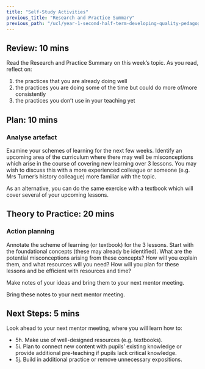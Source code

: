 ```yaml
---
title: "Self-Study Activities"
previous_title: "Research and Practice Summary"
previous_path: "/ucl/year-1-second-half-term-developing-quality-pedagogy-part-2/spring-week-4-ect-research-and-practice-summary"
---
```


## Review: 10 mins

Read the Research and Practice Summary on this week’s topic. As you read, reflect on:

1. the practices that you are already doing well
2. the practices you are doing some of the time but could do more of/more consistently
3. the practices you don’t use in your teaching yet

## Plan: 10 mins

### Analyse artefact

Examine your schemes of learning for the next few weeks. Identify an upcoming area of the curriculum where there may well be misconceptions which arise in the course of covering new learning over 3 lessons. You may wish to discuss this with a more experienced colleague or someone (e.g. Mrs Turner’s history colleague) more familiar with the topic.

As an alternative, you can do the same exercise with a textbook which will cover several of your upcoming lessons.

## Theory to Practice: 20 mins

### Action planning

Annotate the scheme of learning (or textbook) for the 3 lessons. Start with the foundational concepts (these may already be identified). What are the potential misconceptions arising from these concepts? How will you explain them, and what resources will you need? How will you plan for these lessons and be efficient with resources and time?

Make notes of your ideas and bring them to your next mentor meeting.

Bring these notes to your next mentor meeting.

## Next Steps: 5 mins

Look ahead to your next mentor meeting, where you will learn how to:

- 5h. Make use of well-designed resources (e.g. textbooks).
- 5i. Plan to connect new content with pupils’ existing knowledge or provide additional pre-teaching if pupils lack critical knowledge.
- 5j. Build in additional practice or remove unnecessary expositions.
